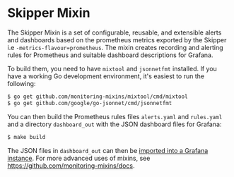 # Skipper Mixin

The Skipper Mixin is a set of configurable, reusable, and extensible alerts and
dashboards based on the prometheus metrics exported by the Skipper i.e `-metrics-flavour=prometheus`. The mixin creates
recording and alerting rules for Prometheus and suitable dashboard descriptions
for Grafana.

To build them, you need to have `mixtool` and `jsonnetfmt` installed. If you
have a working Go development environment, it's easiest to run the following:
```bash
$ go get github.com/monitoring-mixins/mixtool/cmd/mixtool
$ go get github.com/google/go-jsonnet/cmd/jsonnetfmt
```

You can then build the Prometheus rules files `alerts.yaml` and
`rules.yaml` and a directory `dashboard_out` with the JSON dashboard files
for Grafana:
```bash
$ make build
```

The JSON files in `dashboard_out` can then be [imported into a Grafana instance](https://grafana.com/docs/grafana/latest/dashboards/export-import/#importing-a-dashboard).
For more advanced uses of mixins, see https://github.com/monitoring-mixins/docs.